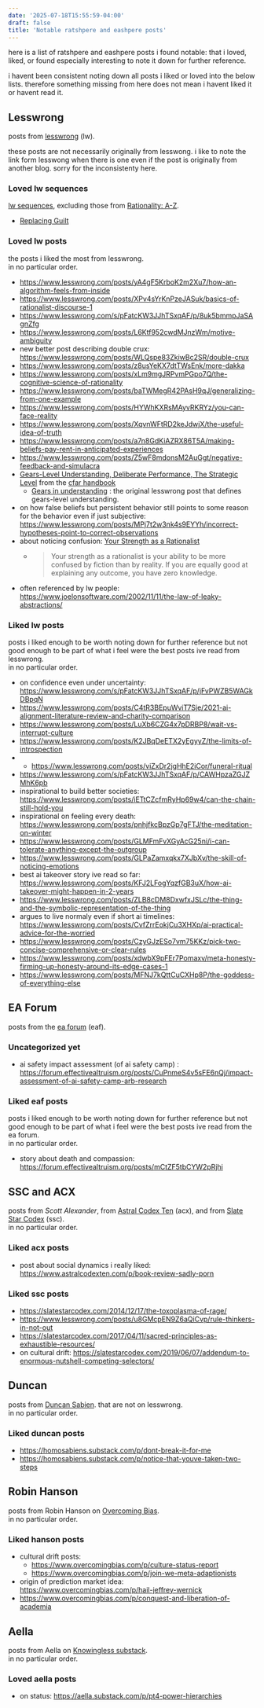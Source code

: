 ```yaml
---
date: '2025-07-18T15:55:59-04:00'
draft: false
title: 'Notable ratshpere and eashpere posts'
---
```

here is a list of ratshpere and eashpere posts i found notable:
that i loved, liked, or found especially interesting to note it down for further
reference.

<!--more-->

i havent been consistent noting down all posts i liked or loved into the below
lists. therefore something missing from here does not mean i havent liked it
or havent read it.

## Lesswrong
posts from [lesswrong](https://www.lesswrong.com) (lw).

these posts are not necessarily originally from lesswong.
i like to note the link form lesswong when there is one even
if the post is originally from another blog.
sorry for the inconsistenty here.

### Loved lw sequences
[lw sequences](https://www.lesswrong.com/w/test-2), excluding those from [Rationality: A-Z](https://www.lesswrong.com/rationality).

- [Replacing Guilt](https://www.lesswrong.com/s/pFatcKW3JJhTSxqAF)

### Loved lw posts
the posts i liked the most from lesswrong.  
in no particular order.

- https://www.lesswrong.com/posts/yA4gF5KrboK2m2Xu7/how-an-algorithm-feels-from-inside
- https://www.lesswrong.com/posts/XPv4sYrKnPzeJASuk/basics-of-rationalist-discourse-1
- https://www.lesswrong.com/s/pFatcKW3JJhTSxqAF/p/8uk5bmmpJaSAgnZfg
- https://www.lesswrong.com/posts/L6Ktf952cwdMJnzWm/motive-ambiguity
- new better post describing double crux: https://www.lesswrong.com/posts/WLQspe83ZkiwBc2SR/double-crux
- https://www.lesswrong.com/posts/z8usYeKX7dtTWsEnk/more-dakka
- https://www.lesswrong.com/posts/xLm9mgJRPvmPGpo7Q/the-cognitive-science-of-rationality
- https://www.lesswrong.com/posts/baTWMegR42PAsH9qJ/generalizing-from-one-example
- https://www.lesswrong.com/posts/HYWhKXRsMAyvRKRYz/you-can-face-reality
- https://www.lesswrong.com/posts/XqvnWFtRD2keJdwjX/the-useful-idea-of-truth
- https://www.lesswrong.com/posts/a7n8GdKiAZRX86T5A/making-beliefs-pay-rent-in-anticipated-experiences
- https://www.lesswrong.com/posts/Z5wF8mdonsM2AuGgt/negative-feedback-and-simulacra
- [Gears-Level Understanding, Deliberate Performance, The Strategic Level](https://www.lesswrong.com/posts/T8piFGywHFd4ax9yx/gears-level-understanding-deliberate-performance-the#Gears_Level_Understanding) from the [cfar handbook](https://www.lesswrong.com/s/KAv8z6oJCTxjR8vdR)
    - [Gears in understanding](https://www.lesswrong.com/posts/B7P97C27rvHPz3s9B/gears-in-understanding#Gears_ness_is_not_the_same_as_goodness) : the original lesswrong post that defines gears-level understanding.
- on how false beliefs but persistent behavior still points to some reason for the behavior even if just subjective: https://www.lesswrong.com/posts/MPj7t2w3nk4s9EYYh/incorrect-hypotheses-point-to-correct-observations
- about noticing confusion: [Your Strength as a Rationalist](https://www.lesswrong.com/s/zpCiuR4T343j9WkcK/p/5JDkW4MYXit2CquLs)
    - > Your strength as a rationalist is your ability to be more confused by fiction than by reality.
      > If you are equally good at explaining any outcome, you have zero knowledge.
- often referenced by lw people: https://www.joelonsoftware.com/2002/11/11/the-law-of-leaky-abstractions/

### Liked lw posts
posts i liked enough to be worth noting down for further reference but not
good enough to be part of what i feel were the best posts ive read from lesswrong.  
in no particular order.

- on confidence even under uncertainty: https://www.lesswrong.com/s/pFatcKW3JJhTSxqAF/p/jFvPWZB5WAGkDBpqN
- https://www.lesswrong.com/posts/C4tR3BEpuWviT7Sje/2021-ai-alignment-literature-review-and-charity-comparison
- https://www.lesswrong.com/posts/LuXb6CZG4x7pDRBP8/wait-vs-interrupt-culture
- https://www.lesswrong.com/posts/K2JBqDeETX2yEgyyZ/the-limits-of-introspection
- - https://www.lesswrong.com/posts/viZxDr2jgHhE2iCor/funeral-ritual
- https://www.lesswrong.com/s/pFatcKW3JJhTSxqAF/p/CAWHpzaZGJZMhK6pb
- inspirational to build better societies: https://www.lesswrong.com/posts/iETtCZcfmRyHp69w4/can-the-chain-still-hold-you
- inspirational on feeling every death: https://www.lesswrong.com/posts/pnhjfkcBpzGp7gFTJ/the-meditation-on-winter
- https://www.lesswrong.com/posts/GLMFmFvXGyAcG25ni/i-can-tolerate-anything-except-the-outgroup
- https://www.lesswrong.com/posts/GLPaZamxqkx7XJbXv/the-skill-of-noticing-emotions
- best ai takeover story ive read so far: https://www.lesswrong.com/posts/KFJ2LFogYqzfGB3uX/how-ai-takeover-might-happen-in-2-years
- https://www.lesswrong.com/posts/ZLB8cDM8DxwfxJSLc/the-thing-and-the-symbolic-representation-of-the-thing
- argues to live normaly even if short ai timelines: https://www.lesswrong.com/posts/CvfZrrEokjCu3XHXp/ai-practical-advice-for-the-worried
- https://www.lesswrong.com/posts/CzyGJzESo7vm75KKz/pick-two-concise-comprehensive-or-clear-rules
- https://www.lesswrong.com/posts/xdwbX9pFEr7Pomaxv/meta-honesty-firming-up-honesty-around-its-edge-cases-1
- https://www.lesswrong.com/posts/MFNJ7kQttCuCXHp8P/the-goddess-of-everything-else

## EA Forum
posts from the [ea forum](https://forum.effectivealtruism.org/) (eaf).

### Uncategorized yet
- ai safety impact assessment (of ai safety camp) : https://forum.effectivealtruism.org/posts/CuPnmeS4v5sFE6nQj/impact-assessment-of-ai-safety-camp-arb-research

### Liked eaf posts
posts i liked enough to be worth noting down for further reference but not
good enough to be part of what i feel were the best posts ive read from
the ea forum.  
in no particular order.

- story about death and compassion: https://forum.effectivealtruism.org/posts/mCtZF5tbCYW2pRjhi

## SSC and ACX
posts from _Scott Alexander_,
from [Astral Codex Ten](https://www.astralcodexten.com) (acx),
and from [Slate Star Codex](https://slatestarcodex.com/) (ssc).  
in no particular order.

### Liked acx posts
- post about social dynamics i really liked: https://www.astralcodexten.com/p/book-review-sadly-porn

### Liked ssc posts
- https://slatestarcodex.com/2014/12/17/the-toxoplasma-of-rage/
- https://www.lesswrong.com/posts/u8GMcpEN9Z6aQiCvp/rule-thinkers-in-not-out
- https://slatestarcodex.com/2017/04/11/sacred-principles-as-exhaustible-resources/
- on cultural drift: https://slatestarcodex.com/2019/06/07/addendum-to-enormous-nutshell-competing-selectors/

## Duncan
posts from [Duncan Sabien](https://homosabiens.substack.com/).
that are not on lesswrong.  
in no particular order.

### Liked duncan posts
- https://homosabiens.substack.com/p/dont-break-it-for-me
- https://homosabiens.substack.com/p/notice-that-youve-taken-two-steps

## Robin Hanson
posts from Robin Hanson on [Overcoming Bias](https://www.overcomingbias.com).  
in no particular order.

### Liked hanson posts
- cultural drift posts:
    - https://www.overcomingbias.com/p/culture-status-report
    - https://www.overcomingbias.com/p/join-we-meta-adaptionists
- origin of prediction market idea: https://www.overcomingbias.com/p/hail-jeffrey-wernick
- https://www.overcomingbias.com/p/conquest-and-liberation-of-academia

## Aella
posts from Aella on [Knowingless substack](https://aella.substack.com/).  
in no particular order.

### Loved aella posts
- on status: https://aella.substack.com/p/pt4-power-hierarchies
